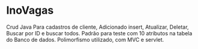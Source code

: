 # InoVagas

Crud Java Para cadastros de cliente, Adicionado insert, Atualizar, Deletar, Buscar por ID e buscar todos.
Padrão para teste com 10 atributos na tabela do Banco de dados.
Polimorfismo utilizado, com MVC e servlet. 
